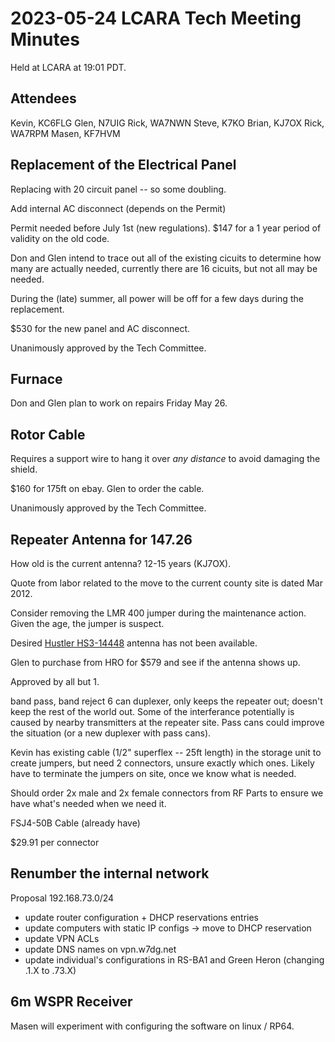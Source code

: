 # 2023-05-24 LCARA Tech Meeting Minutes

Held at LCARA at 19:01 PDT.

## Attendees

Kevin, KC6FLG
Glen, N7UIG
Rick, WA7NWN
Steve, K7KO
Brian, KJ7OX
Rick, WA7RPM
Masen, KF7HVM

## Replacement of the Electrical Panel

Replacing with 20 circuit panel -- so some doubling.

Add internal AC disconnect (depends on the Permit)

Permit needed before July 1st (new regulations). $147 for a 1 year period of validity on the old code.

Don and Glen intend to trace out all of the existing cicuits to determine how many are actually needed, currently there are 16 cicuits, but not all may be needed.

During the (late) summer, all power will be off for a few days during the replacement.

$530 for the new panel and AC disconnect.

Unanimously approved by the Tech Committee.

## Furnace

Don and Glen plan to work on repairs Friday May 26.

## Rotor Cable

Requires a support wire to hang it over _any distance_ to avoid damaging the shield.

$160 for 175ft on ebay. Glen to order the cable.

Unanimously approved by the Tech Committee.

## Repeater Antenna for 147.26

How old is the current antenna? 12-15 years (KJ7OX).

Quote from labor related to the move to the current county site is dated Mar 2012.

Consider removing the LMR 400 jumper during the maintenance action. Given the age, the jumper is suspect.

Desired [Hustler HS3-14448](https://www.hamradio.com/detail.cfm?pid=H0-011143) antenna has not been available.

Glen to purchase from HRO for $579 and see if the antenna shows up.

Approved by all but 1.

band pass, band reject 6 can duplexer, only keeps the repeater out; doesn't keep the rest of the world out. Some of the interferance potentially is caused by nearby transmitters at the repeater site. Pass cans could improve the situation (or a new duplexer with pass cans).

Kevin has existing cable (1/2" superflex -- 25ft length) in the storage unit to create jumpers, but need 2 connectors, unsure exactly which ones. Likely have to terminate the jumpers on site, once we know what is needed.

Should order 2x male and 2x female connectors from RF Parts to ensure we have what's needed when we need it.

FSJ4-50B Cable (already have)

$29.91 per connector

## Renumber the internal network

Proposal 192.168.73.0/24

* update router configuration + DHCP reservations entries 
* update computers with static IP configs -> move to DHCP reservation
* update VPN ACLs
* update DNS names on vpn.w7dg.net
* update individual's configurations in RS-BA1 and Green Heron (changing .1.X to .73.X)

## 6m WSPR Receiver

Masen will experiment with configuring the software on linux / RP64.